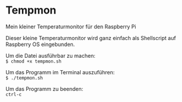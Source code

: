 # Tempmon
Mein kleiner Temperaturmonitor für den Raspberry Pi

Dieser kleine Temperaturmonitor wird ganz einfach als Shellscript auf Raspberry OS eingebunden.

Um die Datei ausführbar zu machen:  
	``$ chmod +x tempmon.sh``

Um das Programm im Terminal auszuführen:  
	``$ ./tempmon.sh``

Um das Programm zu beenden:  
	``ctrl-c``
